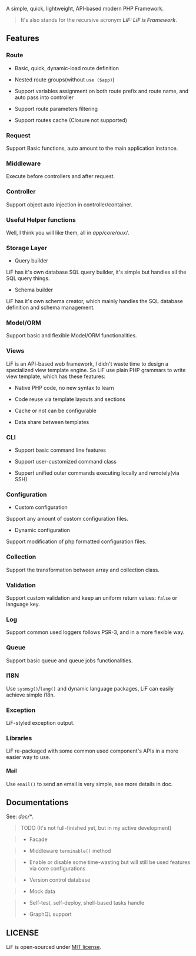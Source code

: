 A simple, quick, lightweight, API-based modern PHP Framework.

> It's also stands for the recursive acronym ___LiF: LiF is Framework___.

## Features

### Route

- Basic, quick, dynamic-load route definition

- Nested route groups(without `use ($app)`)

- Support variables assignment on both route prefix and route name, and auto pass into controller

- Support route parameters filtering

- Support routes cache (Closure not supported)

### Request

Support Basic functions, auto amount to the main application instance.

### Middleware

Execute before controllers and after request.

### Controller

Support object auto injection in controller/container.

### Useful Helper functions

Well, I think you will like them, all in _app/core/aux/_.

### Storage Layer

- Query builder

LiF has it's own database SQL query builder, it's simple but handles all the SQL query things.

- Schema builder

LiF has it's own schema creator, which mainly handles the SQL database definition and schema management.

### Model/ORM

Support basic and flexible Model/ORM functionalities.

### Views

LiF is an API-based web framework, I didn't waste time to design a specialized view template engine. So LiF use plain PHP grammars to write view template, which has these features:

- Native PHP code, no new syntax to learn

- Code reuse via template layouts and sections

- Cache or not can be configurable

- Data share between templates

### CLI

- Support basic command line features

- Support user-customized command class

- Suppert unified outer commands executing locally and remotely(via SSH)

### Configuration

- Custom configuration

Support any amount of custom configuration files.

- Dynamic configuration

Support modification of php formatted configuration files.

### Collection

Support the transformation between array and collection class.

### Validation

Support custom validation and keep an uniform return values: `false` or language key.

### Log

Support common used loggers follows PSR-3, and in a more flexible way.

### Queue

Support basic queue and queue jobs functionalities.

### I18N

Use `sysmsg()`/`lang()` and dynamic language packages, LiF can easily achieve simple i18n.

### Exception

LiF-styled exception output.

### Libraries

LiF re-packaged with some common used component's APIs in a more easier way to use.

#### Mail

Use `email()` to send an email is very simple, see more details in doc.

## Documentations

See: _doc/*_.

> TODO (It's not full-finished yet, but in my active development)

> - Facade

> - Middleware `terminable()` method

> - Enable or disable some time-wasting but will still be used features via core configurations

> - Version control database

> - Mock data

> - Self-test, self-deploy, shell-based tasks handle
> 
> - GraphQL support

## LICENSE

LiF is open-sourced under [MIT license](https://opensource.org/licenses/MIT).
